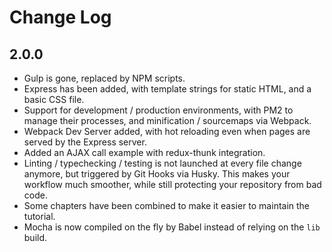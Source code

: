 # Change Log

## 2.0.0

- Gulp is gone, replaced by NPM scripts.
- Express has been added, with template strings for static HTML, and a basic CSS file.
- Support for development / production environments, with PM2 to manage their processes, and minification / sourcemaps via Webpack.
- Webpack Dev Server added, with hot reloading even when pages are served by the Express server.
- Added an AJAX call example with redux-thunk integration.
- Linting / typechecking / testing is not launched at every file change anymore, but triggered by Git Hooks via Husky. This makes your workflow much smoother, while still protecting your repository from bad code.
- Some chapters have been combined to make it easier to maintain the tutorial.
- Mocha is now compiled on the fly by Babel instead of relying on the `lib` build.
